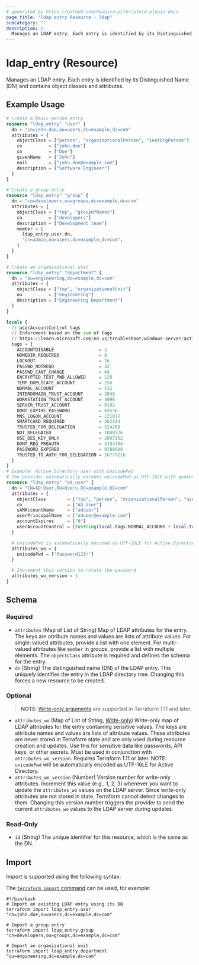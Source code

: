 ```yaml
---
# generated by https://github.com/hashicorp/terraform-plugin-docs
page_title: "ldap_entry Resource - ldap"
subcategory: ""
description: |-
  Manages an LDAP entry. Each entry is identified by its Distinguished Name (DN) and contains object classes and attributes.
---
```


# ldap_entry (Resource)

Manages an LDAP entry. Each entry is identified by its Distinguished Name (DN) and contains object classes and attributes.

## Example Usage

```terraform
# Create a basic person entry
resource "ldap_entry" "user" {
  dn = "cn=john.doe,ou=users,dc=example,dc=com"
  attributes = {
    objectClass = ["person", "organizationalPerson", "inetOrgPerson"]
    cn          = ["john.doe"]
    sn          = ["Doe"]
    givenName   = ["John"]
    mail        = ["john.doe@example.com"]
    description = ["Software Engineer"]
  }
}

# Create a group entry
resource "ldap_entry" "group" {
  dn = "cn=developers,ou=groups,dc=example,dc=com"
  attributes = {
    objectClass = ["top", "groupOfNames"]
    cn          = ["developers"]
    description = ["Development team"]
    member = [
      ldap_entry.user.dn,
      "cn=admin,ou=users,dc=example,dc=com",
    ]
  }
}

# Create an organizational unit
resource "ldap_entry" "department" {
  dn = "ou=engineering,dc=example,dc=com"
  attributes = {
    objectClass = ["top", "organizationalUnit"]
    ou          = ["engineering"]
    description = ["Engineering Department"]
  }
}

locals {
  // userAccountControl tags
  // Enforcment based on the sum of tags
  // https://learn.microsoft.com/en-us/troubleshoot/windows-server/active-directory/useraccountcontrol-manipulate-account-properties
  tags = {
    ACCOUNTDISABLE                 = 2
    HOMEDIR_REQUIRED               = 8
    LOCKOUT                        = 16
    PASSWD_NOTREQD                 = 32
    PASSWD_CANT_CHANGE             = 64
    ENCRYPTED_TEXT_PWD_ALLOWED     = 128
    TEMP_DUPLICATE_ACCOUNT         = 256
    NORMAL_ACCOUNT                 = 512
    INTERDOMAIN_TRUST_ACCOUNT      = 2048
    WORKSTATION_TRUST_ACCOUNT      = 4096
    SERVER_TRUST_ACCOUNT           = 8192
    DONT_EXPIRE_PASSWORD           = 65536
    MNS_LOGON_ACCOUNT              = 131072
    SMARTCARD_REQUIRED             = 262144
    TRUSTED_FOR_DELEGATION         = 524288
    NOT_DELEGATED                  = 1048576
    USE_DES_KEY_ONLY               = 2097152
    DONT_REQ_PREAUTH               = 4194304
    PASSWORD_EXPIRED               = 8388608
    TRUSTED_TO_AUTH_FOR_DELEGATION = 16777216
  }
}
# Example: Active Directory user with unicodePwd
# The provider automatically encodes unicodePwd as UTF-16LE with quotes
resource "ldap_entry" "ad_user" {
  dn = "CN=AD User,OU=Users,DC=example,DC=com"
  attributes = {
    objectClass        = ["top", "person", "organizationalPerson", "user"]
    cn                 = ["AD User"]
    sAMAccountName     = ["aduser"]
    userPrincipalName  = ["aduser@example.com"]
    accountExpires     = ["0"]
    userAccountControl = [tostring(local.tags.NORMAL_ACCOUNT + local.tags.DONT_EXPIRE_PASSWORD)]
  }

  # unicodePwd is automatically encoded as UTF-16LE for Active Directory
  attributes_wo = {
    unicodePwd = ["Password123!"]
  }

  # Increment this version to rotate the password
  attributes_wo_version = 1
}
```

<!-- schema generated by tfplugindocs -->
## Schema

### Required

- `attributes` (Map of List of String) Map of LDAP attributes for the entry. The keys are attribute names and values are lists of attribute values. For single-valued attributes, provide a list with one element. For multi-valued attributes like `member` in groups, provide a list with multiple elements. The `objectClass` attribute is required and defines the schema for the entry.
- `dn` (String) The distinguished name (DN) of the LDAP entry. This uniquely identifies the entry in the LDAP directory tree. Changing this forces a new resource to be created.

### Optional

> **NOTE**: [Write-only arguments](https://developer.hashicorp.com/terraform/language/resources/ephemeral#write-only-arguments) are supported in Terraform 1.11 and later.

- `attributes_wo` (Map of List of String, [Write-only](https://developer.hashicorp.com/terraform/language/resources/ephemeral#write-only-arguments)) Write-only map of LDAP attributes for the entry containing sensitive values. The keys are attribute names and values are lists of attribute values. These attributes are never stored in Terraform state and are only used during resource creation and updates. Use this for sensitive data like passwords, API keys, or other secrets. Must be used in conjunction with `attributes_wo_version`. Requires Terraform 1.11 or later. NOTE: `unicodePwd` will be automatically encoded as UTF-16LE for Active Directory.
- `attributes_wo_version` (Number) Version number for write-only attributes. Increment this value (e.g., 1, 2, 3) whenever you want to update the `attributes_wo` values on the LDAP server. Since write-only attributes are not stored in state, Terraform cannot detect changes to them. Changing this version number triggers the provider to send the current `attributes_wo` values to the LDAP server during updates.

### Read-Only

- `id` (String) The unique identifier for this resource, which is the same as the DN.

## Import

Import is supported using the following syntax:

The [`terraform import` command](https://developer.hashicorp.com/terraform/cli/commands/import) can be used, for example:

```shell
#!/bin/bash
# Import an existing LDAP entry using its DN
terraform import ldap_entry.user "cn=john.doe,ou=users,dc=example,dc=com"

# Import a group entry
terraform import ldap_entry.group "cn=developers,ou=groups,dc=example,dc=com"

# Import an organizational unit
terraform import ldap_entry.department "ou=engineering,dc=example,dc=com"
```
